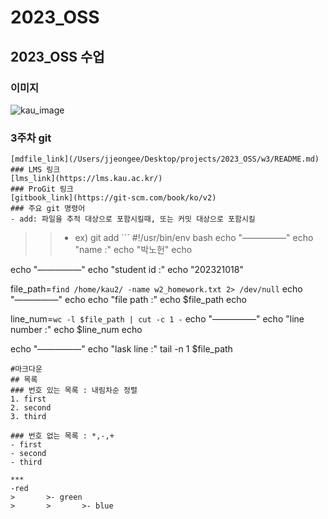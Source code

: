 # 2023_OSS
   ## 2023_OSS 수업
   ### 이미지
   ![kau_image](/Users/jjeongee/Desktop/projects/2023_OSS/w3/kau_mark.png)
   ### 3주차 git
    [mdfile_link](/Users/jjeongee/Desktop/projects/2023_OSS/w3/README.md)
    ### LMS 링크
    [lms_link](https://lms.kau.ac.kr/)
    ### ProGit 링크
    [gitbook_link](https://git-scm.com/book/ko/v2)
    ### 주요 git 명령어
    - add: 파일을 추적 대상으로 포함시킬때, 또는 커밋 대상으로 포함시킬
   >    > - ex) git add
    ```
#!/usr/bin/env bash
echo "—————"
echo "name :"
echo "박노헌"
echo

echo "—————"
echo "student id :"
echo "202321018"

file_path=`find /home/kau2/ -name w2_homework.txt 2> /dev/null`
echo "—————"
echo
echo "file path :"
echo $file_path
echo

line_num=`wc -l $file_path | cut -c 1 -`
echo "—————"
echo "line number :"
echo $line_num
echo

echo "—————"
echo "lask line :"
tail -n 1 $file_path
```
#마크다운
## 목록
### 번호 있는 목록 : 내림차순 정렬
1. first
2. second
3. third

### 번호 없는 목록 : *,-,+
- first
- second
- third

***
-red
>       >- green
>       >       >- blue


